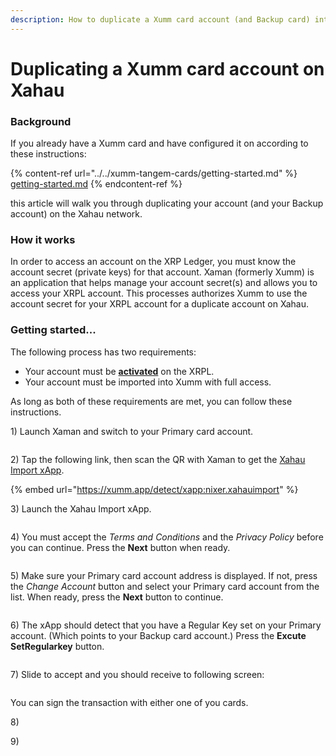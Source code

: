 ```yaml
---
description: How to duplicate a Xumm card account (and Backup card) into Xahau
---
```


# Duplicating a Xumm card account on Xahau

### Background

If you already have a Xumm card and have configured it on according to these instructions:

{% content-ref url="../../xumm-tangem-cards/getting-started.md" %}
[getting-started.md](../../xumm-tangem-cards/getting-started.md)
{% endcontent-ref %}

this article will walk you through duplicating your account (and your Backup account) on the Xahau network.

### How it works

In order to access an account on the XRP Ledger, you must know the account secret (private keys) for that account. Xaman (formerly Xumm) is an application that helps manage your account secret(s) and allows you to access your XRPL account. This processes authorizes Xumm to use the account secret for your XRPL account for a duplicate account on Xahau.

### Getting started...&#x20;

The following process has two requirements:

* Your account must be [**activated**](../../getting-started/how-to-activate-a-new-xrpl-account.md) on the XRPL.
* Your account must be imported into Xumm with full access.

As long as both of these requirements are met, you can follow these instructions.

1\) Launch Xaman and switch to your Primary card account.

<figure><img src="../../.gitbook/assets/image (53).png" alt=""><figcaption></figcaption></figure>

2\) Tap the following link, then scan the QR with Xaman to get the [Xahau Import xApp](https://xumm.app/detect/xapp:nixer.xahauimport).

{% embed url="https://xumm.app/detect/xapp:nixer.xahauimport" %}

3\) Launch the Xahau Import xApp.

<figure><img src="../../.gitbook/assets/image (1).png" alt=""><figcaption></figcaption></figure>

4\) You must accept the _Terms and Conditions_ and the _Privacy Policy_ before you can continue. Press the **Next** button when ready.

<figure><img src="../../.gitbook/assets/image (43).png" alt=""><figcaption></figcaption></figure>

5\) Make sure your Primary card account address is displayed. If not, press the _Change Account_ button and select your Primary card account from the list. When ready, press the **Next** button to continue.

<figure><img src="../../.gitbook/assets/image (52).png" alt=""><figcaption></figcaption></figure>

6\) The xApp should detect that you have a Regular Key set on your Primary account. (Which points to your Backup card account.) Press the **Excute SetRegularkey** button.

<figure><img src="../../.gitbook/assets/image (54).png" alt=""><figcaption></figcaption></figure>

7\) Slide to accept and you should receive to following screen:

<figure><img src="../../.gitbook/assets/image (55).png" alt=""><figcaption></figcaption></figure>

You can sign the transaction with either one of you cards.

8\)



9\)



